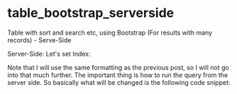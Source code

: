 # table_bootstrap_serverside
Table with sort and search etc, using Bootstrap (For results with many records) - Serve-Side

Server-Side:
Let's set Index:

Note that I will use the same formatting as the previous post, so I will not go into that much further. The important thing is how to run the query from the server side. So basically what will be changed is the following code snippet:

<script type = "text / javascript" language = "javascript">
   $ (document) .ready (function () {
   var dataTable = $ ('# myTable'). DataTable ({
                     "processing": true,
                     "serverSide": true,
                     "ajax": {
                           url: "phpmysql_serverside.php" // The PHP code, which will mount the JSON for the table
                           type: "post", // Method, default get
                           error: function () {// Error Handling
                                             $ (". myTable-error"). html ("");
                                             <tr> <tr> <th colspan = "3"> No results were found! </ t> </ tr> </ tbody> ');
                                             $ ("# myTabela_processing"). css ("display", "none");
                             }
                         }
                     });
     });
 </ script>
Did you notice the url: "phpmysql_serverside.php" excerpt? Well, here's the magic!

But first let's see the full index:

<! DOCTYPE html>
<html>
 <title> Logs Query </ title>
 <head>
 <link rel = "stylesheet" type = "text / css" href = "css / jquery.dataTables.css">
 <script type = "text / javascript" language = "javascript" src = "js / jquery.js"> </ script>
 <script type = "text / javascript" language = "javascript" src = "js / jquery.dataTables.js"> </ script>
 <script type = "text / javascript" language = "javascript">
   $ (document) .ready (function () {
   var dataTable = $ ('# myTable'). DataTable ({
                     "processing": true,
                     "serverSide": true,
                     "ajax": {
                           url: "phpmysql_serverside.php" // The PHP code, which will mount the JSON for the table
                           type: "post", // Method, default get
                           error: function () {// Error Handling
                                             $ (". myTable-error"). html ("");
                                             <tr> <tr> <th colspan = "3"> No results were found! </ t> </ tr> </ tbody> ');
                                             $ ("# myTabela_processing"). css ("display", "none");
                             }
                         }
                     });
     });
  </ script>
</ head>
<body>
  <center> <h1> Fiergs Integrations Log </ h1> </ center>
  <div class = "table-responsive">
  <table id = "myTable" class = "display table" width = "100%">
  <thead>
    <tr>
      <th> Field 1 </ th>
      <th> Field 2 </ th>
      <th> Field 3 </ th>
    </ tr>
  </ thead>
 </ table>
 </ div>
 </ body>
</ html>
So now let's mount the server side, where will be mounted records that will appear in the table:
Starting the connection to the database:

<? php
  $ servername = "localhost";
  $ username = "user";
  $ password = "your";
  $ dbname = "test";
Connecting the database:

     $ conn = mysqli_connect ($ servername, $ username, $ password, $ dbname);
Storing the array (GET / POST):

      $ requestData = $ _REQUEST;
This information comes from FRAMEWORK, here are some variables that will be useful in our example and are passed by ajax:

order [0] [column]: 0 - Tells which column you requested to sort (starts from scratch);
order [0] [dir]: desc - Tells whether the ordering is asc or desc, this is increasing or decreasing;
start: 0 - Informs from which record the data will be displayed;
length: 10 - Informs how many records will be displayed at a time in the query;
search [value]: Informs the values ​​entered in the Search field
Now let's create an array of the table or table fields you want to search and demonstrate on your grid:

$ columns = array (
                 0 => 'FIELD1',
                 1 => 'CAMPO2',
                 2 => 'CAMPO3'
            );
Let's then get the total of the existing record in the query, without any kind of filter. This total will be demonstrated as follows: (filtered from 99,999 total entries)

$ sql = "SELECT FIELD1, FIELD2, FIELD3";
 $ sql. = "FROM table";
 $ query = mysqli_query ($ conn, $ sql);
 $ recordsTotal = mysqli_num_rows ($ query);
Let us now begin to prepare so that we can use the records passed via parameter, in the case the search and the page.

 $ sql. = "WHERE 1 = 1";

In order not to query in vain, let's first check if the search field has any value. If there is a search parameter, put the Likes:

if (! empty ($ requestData ['search'] ['value'])) {
 $ sql = "AND (CAMPO1 LIKE '". $ requestData [' search '] [' value ']. "%'";
 $ sql. = "OR FILE2 LIKE '" $ requestData [' search '] [' value ']. "%'";
 $ sql. = "OR FILE3 LIKE '" $ requestData [' search '] [' value ']. "%')";
 }
Now let's capture the amount of records found from the information coming from the search:

 $ query = mysqli_query ($ conn, $ sql);
 $ recordsFiltered = mysqli_num_rows ($ query);
Showing 1 to 10 of 502 entries (filtered from 97,132 total entries) 502 would be the result of "mysqli_num_rows ($ query);" passed to the variable $ recordsFiltered;

Now let's prepare to sort the selection according to the column that is marked:

$ sql. = "ORDER BY". $ columns [$ requestData ['order'] [0] ['column']]. "" $ requestData ['order'] [0] ['dir'];
$ RequestData ['order'] [0] ['column'] tells which column is being indexed, $ requestData ['order'] [0] ['dir'] says whether the order will be asc / desc

Let's now deal with pagination:

 $ incrow = ($ requestData ['start'] + 1);
 $ fimrow = ($ requestData ['start'] + $ requestData ['length']);
 $ sql = "LIMIT". $ requestData ['start']. ", $ queryData ['length']." ";
 $ query = mysqli_query ($ conn, $ sql);
Now let's run the select that will populate the records that will appear in the table:

preparing the array;

 $ data = array ();
  while ($ row = mysqli_fetch_array ($ query)) {
                    $ nestedData = array ();
                    $ nestedData [] = $ row ["FIELD1"];
                    $ nestedData [] = $ row ["FIELD2"];
                    $ nestedData [] = $ row ["FIELD3"];
                    $ data [] = $ nestedData;
        }
Let's mount the array that will serve as the basis for mounting the JSON:

$ json_data = array (
                                      "draw" => intval ($ requestData ['draw'])
                                       "recordsTotal" => intval ($ recordsTotal),
                                       "recordsFiltered" => intval ($ recordsFiltered),
                                       "date" => $ data
     );
json_encode - Returns the JSON representation of a value. Returns the string containing the JSON representation of a value.

echo json_encode ($ json_data);
 ?>
And then we finish the code!
